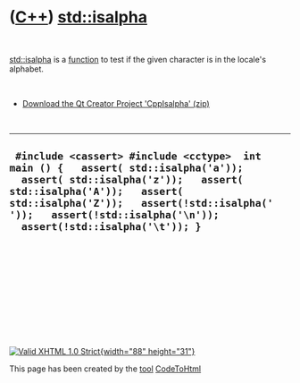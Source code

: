 



 

 

 

 

 

([C++](Cpp.htm)) [std::isalpha](CppIsalpha.htm)
===============================================

 

[std::isalpha](CppIsalpha.htm) is a [function](CppFunction.htm) to test
if the given character is in the locale's alphabet.

 

-   [Download the Qt Creator Project 'CppIsalpha' (zip)](CppIsalpha.htm)

 

  ------------------------------------------------------------------------------------------------------------------------------------------------------------------------------------------------------------------------------------------------------------------------------
  ` #include <cassert> #include <cctype>  int main () {   assert( std::isalpha('a'));   assert( std::isalpha('z'));   assert( std::isalpha('A'));   assert( std::isalpha('Z'));   assert(!std::isalpha(' '));   assert(!std::isalpha('\n'));   assert(!std::isalpha('\t')); }`
  ------------------------------------------------------------------------------------------------------------------------------------------------------------------------------------------------------------------------------------------------------------------------------

 

 

 

 

 





 

[![Valid XHTML 1.0 Strict](valid-xhtml10.png){width="88"
height="31"}](http://validator.w3.org/check?uri=referer)

This page has been created by the [tool](Tools.htm)
[CodeToHtml](ToolCodeToHtml.htm)
